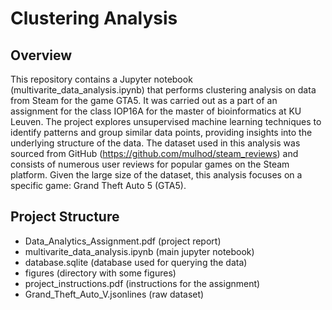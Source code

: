 # Clustering Analysis

## Overview
This repository contains a Jupyter notebook (multivarite_data_analysis.ipynb) that performs clustering analysis on data from Steam for the game GTA5. It was carried out as a part of an assignment for the class IOP16A for the master of bioinformatics at KU Leuven. 
The project explores unsupervised machine learning techniques to identify patterns and group similar data points, providing insights into the underlying structure of the data.
The dataset used in this analysis was sourced from GitHub (https://github.com/mulhod/steam_reviews) and consists of numerous user reviews for popular games on the Steam platform. Given the large size of the dataset, this analysis focuses on a specific game: Grand Theft Auto 5 (GTA5).

## Project Structure
* Data_Analytics_Assignment.pdf (project report)
* multivarite_data_analysis.ipynb (main jupyter notebook)
* database.sqlite (database used for querying the data)
* figures (directory with some figures)
* project_instructions.pdf (instructions for the assignment)
* Grand_Theft_Auto_V.jsonlines (raw dataset)




